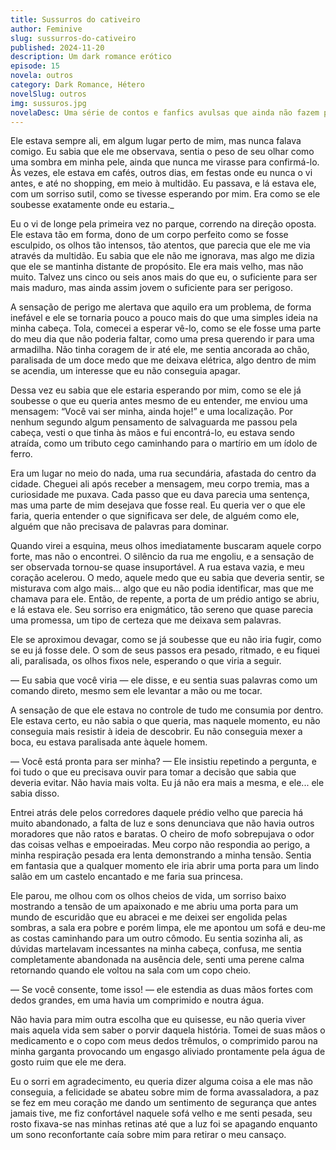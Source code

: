 ```yaml
---
title: Sussurros do cativeiro
author: Feminive
slug: sussurros-do-cativeiro
published: 2024-11-20
description: Um dark romance erótico 
episode: 15
novela: outros
category: Dark Romance, Hétero
novelSlug: outros
img: sussuros.jpg
novelaDesc: Uma série de contos e fanfics avulsas que ainda não fazem parte de uma novela.
---
```


Ele estava sempre ali, em algum lugar perto de mim, mas nunca falava comigo. Eu sabia que ele me observava, sentia o peso de seu olhar como uma sombra em minha pele, ainda que nunca me virasse para confirmá-lo. Às vezes, ele estava em cafés, outros dias, em festas onde eu nunca o vi antes, e até no shopping, em meio à multidão. Eu passava, e lá estava ele, com um sorriso sutil, como se tivesse esperando por mim. Era como se ele soubesse exatamente onde eu estaria._

Eu o vi de longe pela primeira vez no parque, correndo na direção oposta. Ele estava tão em forma, dono de um corpo perfeito como se fosse esculpido, os olhos tão intensos, tão atentos, que parecia que ele me via através da multidão. Eu sabia que ele não me ignorava, mas algo me dizia que ele se mantinha distante de propósito. Ele era mais velho, mas não muito. Talvez uns cinco ou seis anos mais do que eu, o suficiente para ser mais maduro, mas ainda assim jovem o suficiente para ser perigoso.

A sensação de perigo me alertava que aquilo era um problema, de forma inefável e ele se tornaria pouco a pouco mais do que uma simples ideia na minha cabeça. Tola, comecei a esperar vê-lo, como se ele fosse uma parte do meu dia que não poderia faltar, como uma presa querendo ir para uma armadilha. Não tinha coragem de ir até ele, me sentia ancorada ao chão, paralisada de um doce medo que me deixava elétrica, algo dentro de mim se acendia, um interesse que eu não conseguia apagar.

Dessa vez eu sabia que ele estaria esperando por mim, como se ele já soubesse o que eu queria antes mesmo de eu entender, me enviou uma mensagem: “Você vai ser minha, ainda hoje!” e uma localização. Por nenhum segundo algum pensamento de salvaguarda me passou pela cabeça, vesti o que tinha às mãos e fui encontrá-lo, eu estava sendo atraída, como um tributo cego caminhando para o martírio em um ídolo de ferro.

Era um lugar no meio do nada, uma rua secundária, afastada do centro da cidade. Cheguei ali após receber a mensagem, meu corpo tremia, mas a curiosidade me puxava. Cada passo que eu dava parecia uma sentença, mas uma parte de mim desejava que fosse real. Eu queria ver o que ele faria, queria entender o que significava ser dele, de alguém como ele, alguém que não precisava de palavras para dominar.

Quando virei a esquina, meus olhos imediatamente buscaram aquele corpo forte, mas não o encontrei. O silêncio da rua me engoliu, e a sensação de ser observada tornou-se quase insuportável. A rua estava vazia, e meu coração acelerou. O medo, aquele medo que eu sabia que deveria sentir, se misturava com algo mais... algo que eu não podia identificar, mas que me chamava para ele. Então, de repente, a porta de um prédio antigo se abriu, e lá estava ele. Seu sorriso era enigmático, tão sereno que quase parecia uma promessa, um tipo de certeza que me deixava sem palavras.

Ele se aproximou devagar, como se já soubesse que eu não iria fugir, como se eu já fosse dele. O som de seus passos era pesado, ritmado, e eu fiquei ali, paralisada, os olhos fixos nele, esperando o que viria a seguir.

— Eu sabia que você viria — ele disse, e eu sentia suas palavras como um comando direto, mesmo sem ele levantar a mão ou me tocar.

A sensação de que ele estava no controle de tudo me consumia por dentro. Ele estava certo, eu não sabia o que queria, mas naquele momento, eu não conseguia mais resistir à ideia de descobrir. Eu não conseguia mexer a boca, eu estava paralisada ante àquele homem.

— Você está pronta para ser minha? — Ele insistiu repetindo a pergunta, e foi tudo o que eu precisava ouvir para tomar a decisão que sabia que deveria evitar. Não havia mais volta. Eu já não era mais a mesma, e ele... ele sabia disso.

Entrei atrás dele pelos corredores daquele prédio velho que parecia há muito abandonado, a falta de luz e sons denunciava que não havia outros moradores que não ratos e baratas. O cheiro de mofo sobrepujava o odor das coisas velhas e empoeiradas. Meu corpo não respondia ao perigo, a minha respiração pesada era lenta demonstrando a minha tensão. Sentia em fantasia que a qualquer momento ele iria abrir uma porta para um lindo salão em um castelo encantado e me faria sua princesa.

Ele parou, me olhou com os olhos cheios de vida, um sorriso baixo mostrando a tensão de um apaixonado e me abriu uma porta para um mundo de escuridão que eu abracei e me deixei ser engolida pelas sombras, a sala era pobre e porém limpa, ele me apontou um sofá e deu-me as costas caminhando para um outro cômodo. Eu sentia sozinha ali, as dúvidas martelavam incessantes na minha cabeça, confusa, me sentia completamente abandonada na ausência dele, senti uma perene calma retornando quando ele voltou na sala com um copo cheio.

— Se você consente, tome isso! — ele estendia as duas mãos fortes com dedos grandes, em uma havia um comprimido e noutra água.

Não havia para mim outra escolha que eu quisesse, eu não queria viver mais aquela vida sem saber o porvir daquela história. Tomei de suas mãos o medicamento e o copo com meus dedos trêmulos, o comprimido parou na minha garganta provocando um engasgo aliviado prontamente pela água de gosto ruim que ele me dera.

Eu o sorri em agradecimento, eu queria dizer alguma coisa a ele mas não conseguia, a felicidade se abateu sobre mim de forma avassaladora, a paz se fez em meu coração me dando um sentimento de segurança que antes jamais tive, me fiz confortável naquele sofá velho e me senti pesada, seu rosto fixava-se nas minhas retinas até que a luz foi se apagando enquanto um sono reconfortante caía sobre mim para retirar o meu cansaço.